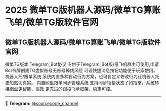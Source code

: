 # 2025 微单TG版机器人源码/微单TG算账飞单/微单TG版软件官网



## 微单TG版机器人源码/微单TG算账飞单/微单TG版软件官网

微单TG版本 Telegram_Bot协议
专供于Telegram_Bot版/纸飞机群主可使用,申请Bot令牌创建TG虚拟账号无账号掉线风险 可设快捷消息按钮功能便于玩家使用。
机器人托/跟单系统 系统内置多种自动行为方案，也可自定义修改行为让机器人托更加贴切真实。 内置网盘跟单同步管理系统,支持同步衔接状态了如指掌，系统转接網盘更智能、高效 更先进的跟投飞单框架，稳定可控。

---
📢 **Telegram:** [@sourcecode_channel](https://t.me/sourcecode_channel)
